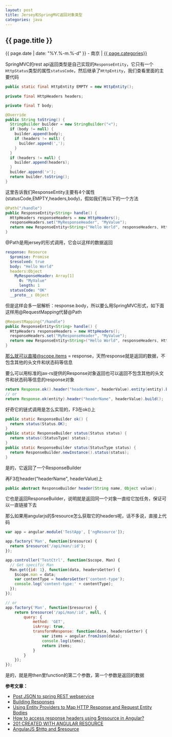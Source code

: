```yaml
---
layout: post
title: Jersey和SpringMVC返回对象类型
categories: java
---
```


## {{ page.title }}

{{ page.date | date: "%Y.%-m.%-d" }} - 南京 | <a href="/archive#{{ page.categories }}">{{ page.categories}}</a>

SpringMVC的rest api返回类型是自己实现的`ResponseEntity`，它只有一个`HttpStatus`类型的属性`statusCode`，然后继承了`HttpEntity`，我们查看里面的主要代码

```java
public static final HttpEntity EMPTY = new HttpEntity();
	
private final HttpHeaders headers;

private final T body;

@Override
public String toString() {
  StringBuilder builder = new StringBuilder("<");
  if (body != null) {
    builder.append(body);
    if (headers != null) {
      builder.append(',');
    }
  }
  if (headers != null) {
    builder.append(headers);
  }
  builder.append('>');
  return builder.toString();
}
```

这里告诉我们ResponseEntity主要有4个属性(statusCode,EMPTY,headers,body)，假如我们有以下的一个方法

```java
@Path("/handle")
public ResponseEntity<String> handle() {
  HttpHeaders responseHeaders = new HttpHeaders();
  responseHeaders.set("MyResponseHeader", "MyValue");
  return new ResponseEntity<String>("Hello World", responseHeaders, HttpStatus.CREATED);
}
```

@Path是用jersey的形式调用，它会以这样的数据返回

```yaml
response: Resource
  $promise: Promise
  $resolved: true
  body: "Hello World"
  headers:Object
    MyResponseHeader: Array[1]
      0: "MyValue"
      length: 1
  statusCode: "OK"
  __proto__: Object
```

但是这样会多一层解析：response.body，所以要么用SpringMVC形式，如下面这样用@RequestMapping代替@Path

```java
@RequestMapping("/handle")
public ResponseEntity<String> handle() {
  HttpHeaders responseHeaders = new HttpHeaders();
  responseHeaders.set("MyResponseHeader", "MyValue");
  return new ResponseEntity<String>("Hello World", responseHeaders, HttpStatus.CREATED);
}
```

那么就可以直接@scope.items = response，天然response就是返回的数据，不包含其他的头文件和状态码等信息

要么可以用标准的jax-rs提供的Response对象返回也可以返回不包含其他的头文件和状态码等信息的response对象

```java
return Response.ok().header("headerName", headerValue).entity(entity).build();
// or
return Response.ok(entity).header("headerName", headerValue).build();
```

好奇它的链式调用是怎么实现的，F3在ok()上

```java
public static ResponseBuilder ok() {
  return status(Status.OK);
}
public static ResponseBuilder status(Status status) {
  return status((StatusType) status);
}
public static ResponseBuilder status(StatusType status) {
  return ResponseBuilder.newInstance().status(status);
}
```

是的，它返回了一个ResponseBuilder

再F3在header("headerName", headerValue)上

```java
public abstract ResponseBuilder header(String name, Object value);
```

它也是返回ResponseBuilder，说明就是返回同一个对象一直给它加任务，保证可以一直链接下去

那么如果用angularjs的$resource怎么获取它的headers呢，话不多说，直接上代码

```javascript
var app = angular.module('TestApp', ['ngResource']);

app.factory('Man', function($resource) {
  return $resource('/api/man/:id');
});

app.controller('TestCtrl', function($scope, Man) {
  // Get specific Man
  Man.get({id: 1}, function(data, headersGetter) {
    $scope.man = data;
    var contentType = headersGetter('content-type');
    console.log('content-type:' + contentType);
  });  
});

// or
app.factory('Man', function($resource) {
    return $resource('/api/man/:id', null, {
        query: {
            method: 'GET',
            isArray: true,
            transformResponse: function(data, headersGetter) {
                var items = angular.fromJson(data);
                console.log(items);
                return items;
            }
        }
    });
});
```

是的，就是用then里function的第二个参数，第一个参数是返回的数据

**参考文章：**

* [Post JSON to spring REST webservice][1]
* [Building Responses][2]
* [Using Entity Providers to Map HTTP Response and Request Entity Bodies][3]
* [How to access response headers using $resource in Angular?][4]
* [201 CREATED WITH ANGULAR RESOURCE][5]
* [AngularJS $http and $resource][6]

[1]: http://www.leveluplunch.com/java/tutorials/014-post-json-to-spring-rest-webservice/
[2]: https://jersey.java.net/documentation/latest/representations.html#d0e6628
[3]: http://docs.oracle.com/javaee/6/tutorial/doc/gilik.html#gipze
[4]: http://stackoverflow.com/questions/28405862/how-to-access-response-headers-using-resource-in-angular
[5]: http://www.trajano.net/2013/05/201-created-with-angular-resource/
[6]: http://en.proft.me/2015/07/4/angularjs-http-and-resource/